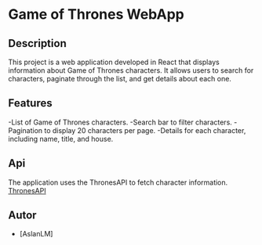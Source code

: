 # Game of Thrones WebApp

## Description
This project is a web application developed in React that displays information about Game of Thrones characters. It allows users to search for characters, paginate through the list, and get details about each one.

## Features

-List of Game of Thrones characters.
-Search bar to filter characters.
-Pagination to display 20 characters per page.
-Details for each character, including name, title, and house.

## Api
The application uses the ThronesAPI to fetch character information. [ThronesAPI](https://thronesapi.com/)

## Autor
- [AslanLM]


